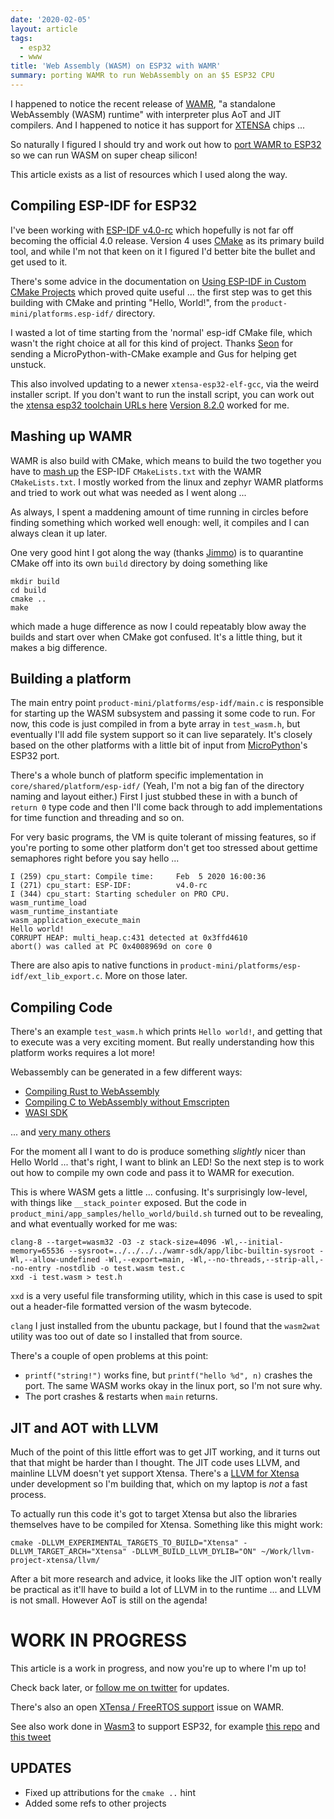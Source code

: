 ```yaml
---
date: '2020-02-05'
layout: article
tags:
  - esp32
  - www
title: 'Web Assembly (WASM) on ESP32 with WAMR'
summary: porting WAMR to run WebAssembly on an $5 ESP32 CPU
---
```


I happened to notice the recent release of 
[WAMR](https://github.com/bytecodealliance/wasm-micro-runtime),
"a standalone WebAssembly (WASM) runtime" with interpreter plus
AoT and JIT compilers.  And I happened to notice it has support
for [XTENSA](https://en.wikipedia.org/wiki/Tensilica) chips ...

So naturally I figured I should try and work out how to
[port WAMR to ESP32](https://github.com/nickzoic/wasm-micro-runtime/tree/wamr-for-esp-idf)
so we can run WASM on super cheap silicon!

This article exists as a list of resources which I used along the way.

## Compiling ESP-IDF for ESP32

I've been working with [ESP-IDF v4.0-rc](https://github.com/espressif/esp-idf/tree/v4.0-rc)
which hopefully is not far off becoming the official 4.0 release.  Version 4 uses
[CMake](https://cmake.org/) as its primary build tool, and while I'm not that keen on it
I figured I'd better bite the bullet and get used to it.

There's some advice in the documentation on
[Using ESP-IDF in Custom CMake Projects](https://docs.espressif.com/projects/esp-idf/en/latest/api-guides/build-system.html#using-esp-idf-in-custom-cmake-projects)
which proved quite useful ... the first step was to get this building with CMake and 
printing "Hello, World!", from the `product-mini/platforms.esp-idf/` directory.

I wasted a lot of time starting from the 'normal' esp-idf CMake file, which wasn't the
right choice at all for this kind of project.
Thanks [Seon](https://unexpectedmaker.com/) for sending a MicroPython-with-CMake example
and Gus for helping get unstuck.

This also involved updating to a newer `xtensa-esp32-elf-gcc`, via the weird
installer script.  If you don't want to run the install script, you can work out the
[xtensa esp32 toolchain URLs here](https://github.com/espressif/esp-idf/blob/master/tools/tools.json)
[Version 8.2.0](https://dl.espressif.com/dl/xtensa-esp32s2-elf-gcc8_2_0-esp-2019r2-linux-amd64.tar.gz)
worked for me.

## Mashing up WAMR

WAMR is also build with CMake, which means to build the two together you have to
[mash up](http://www.djbc.net/index.html#)
the ESP-IDF `CMakeLists.txt` with the WAMR `CMakeLists.txt`.  I mostly worked
from the linux and zephyr WAMR platforms and tried to work out what was needed as I 
went along ...

As always, I spent a maddening amount of time running in circles before finding 
something which worked well enough:  well, it compiles and I can always clean it up later.

One very good hint I got along the way (thanks [Jimmo](https://github.com/jimmo/))
is to quarantine CMake off into its own `build` directory by doing something like

```
mkdir build
cd build
cmake ..
make 
```

which made a huge difference as now I could repeatably blow away the builds and start
over when CMake got confused.  It's a little thing, but it makes a big difference.

## Building a platform

The main entry point `product-mini/platforms/esp-idf/main.c` is responsible for starting
up the WASM subsystem and passing it some code to run.  For now, this code is just compiled
in from a byte array in `test_wasm.h`, but eventually I'll add file system support so it can
live separately.  It's closely based on the other platforms with a little bit of input
from [MicroPython](https://micropython.org/)'s ESP32 port.

There's a whole bunch of platform specific implementation in `core/shared/platform/esp-idf/`
(Yeah, I'm not a big fan of the directory naming and layout either.)
First I just stubbed these in with a bunch of `return 0` type code and then I'll come back
through to add implementations for time function and threading and so on.

For very basic programs, the VM is quite tolerant of missing features, so if you're porting
to some other platform don't get too stressed about gettime semaphores right before you
say hello ...

```
I (259) cpu_start: Compile time:     Feb  5 2020 16:00:36
I (271) cpu_start: ESP-IDF:          v4.0-rc
I (344) cpu_start: Starting scheduler on PRO CPU.
wasm_runtime_load
wasm_runtime_instantiate
wasm_application_execute_main
Hello world!
CORRUPT HEAP: multi_heap.c:431 detected at 0x3ffd4610
abort() was called at PC 0x4008969d on core 0
```

There are also apis to native functions in `product-mini/platforms/esp-idf/ext_lib_export.c`.
More on those later.

## Compiling Code

There's an example `test_wasm.h` which prints `Hello world!`, and getting that to execute was
a very exciting moment.  But really understanding how this platform works requires a lot more!

Webassembly can be generated in a few different ways:

* [Compiling Rust to WebAssembly](https://developer.mozilla.org/en-US/docs/WebAssembly/Rust_to_wasm)
* [Compiling C to WebAssembly without Emscripten](https://dassur.ma/things/c-to-webassembly/)
* [WASI SDK](https://github.com/CraneStation/wasi-sdk)

... and [very many others](https://github.com/appcypher/awesome-wasm-langs)

For the moment all I want to do is produce something *slightly* nicer than Hello World ...
that's right, I want to blink an LED!  So the next step is to work out how to compile my
own code and pass it to WAMR for execution.

This is where WASM gets a little ... confusing.
It's surprisingly low-level, with things like `__stack_pointer` exposed.
But the code in `product_mini/app_samples/hello_world/build.sh` turned
out to be revealing, and what eventually worked for me was:

```
clang-8 --target=wasm32 -O3 -z stack-size=4096 -Wl,--initial-memory=65536 --sysroot=../../../../wamr-sdk/app/libc-builtin-sysroot -Wl,--allow-undefined -Wl,--export=main, -Wl,--no-threads,--strip-all,--no-entry -nostdlib -o test.wasm test.c
xxd -i test.wasm > test.h
```

`xxd` is a very useful file transforming utility, which in this case is used to spit out a header-file formatted version of the wasm bytecode.

`clang` I just installed from the ubuntu package, but I found that
the `wasm2wat` utility was too out of date so I installed that from
source.

There's a couple of open problems at this point:

* `printf("string!")` works fine, but `printf("hello %d", n)`
  crashes the port.
  The same WASM works okay in the linux port, so I'm not sure why.
* The port crashes & restarts when `main` returns.


## JIT and AOT with LLVM

Much of the point of this little effort was to get JIT working,
and it turns out that that might be harder than I thought.
The JIT code uses LLVM, and mainline LLVM doesn't yet support Xtensa.
There's a [LLVM for Xtensa](https://github.com/espressif/llvm-project)
under development so I'm building that, which on my laptop is
*not* a fast process.

To actually run this code it's got to target Xtensa but also the
libraries themselves have to be compiled for Xtensa.
Something like this might work:

```
cmake -DLLVM_EXPERIMENTAL_TARGETS_TO_BUILD="Xtensa" -DLLVM_TARGET_ARCH="Xtensa" -DLLVM_BUILD_LLVM_DYLIB="ON" ~/Work/llvm-project-xtensa/llvm/
```

After a bit more research and advice, it looks like the JIT option won't really 
be practical as it'll have to build a lot of LLVM in to the runtime ... and LLVM
is not small.  However AoT is still on the agenda!

# WORK IN PROGRESS

This article is a work in progress, and now you're up to where I'm up to!

Check back later, or [follow me on twitter](https://twitter.com/nickzoic/) for updates.

There's also an open [XTensa / FreeRTOS support](https://github.com/bytecodealliance/wasm-micro-runtime/issues/134) issue on WAMR.

See also work done in [Wasm3](https://github.com/wasm3/wasm3) to support ESP32,
for example [this repo](https://github.com/vshymanskyy/Wasm3_RGB_Lamp)
and [this tweet](https://twitter.com/alvaroviebrantz/status/1221618910803513344)

## UPDATES

* Fixed up attributions for the `cmake ..` hint 
* Added some refs to other projects

